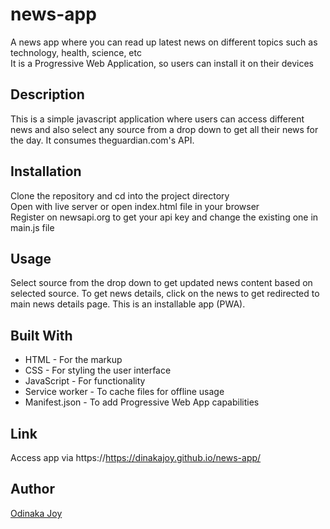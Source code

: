 # news-app
A news app where you can read up latest news on different topics such as technology, health, science, etc    
It is a Progressive Web Application, so users can install it on their devices

## Description
This is a simple javascript application where users can access different news and also select any source from a drop down to get all their news for the day.
It consumes theguardian.com's API.

## Installation
Clone the repository and cd into the project directory  
Open with live server or open index.html file in your browser    
Register on newsapi.org to get your api key and change the existing one in main.js file   

## Usage
Select source from the drop down to get updated news content based on selected source. 
To get news details, click on the news to get redirected to main news details page. 
This is an installable app (PWA). 

## Built With
* HTML - For the markup
* CSS - For styling the user interface
* JavaScript - For functionality
* Service worker - To cache files for offline usage 
* Manifest.json - To add Progressive Web App capabilities 

## Link
Access app via https://https://dinakajoy.github.io/news-app/

## Author
[Odinaka Joy](http://dinakajoy.com)
